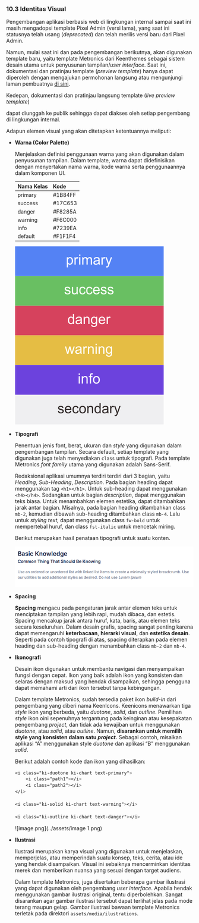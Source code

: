 ### 10.3 Identitas Visual

Pengembangan aplikasi berbasis web di lingkungan internal sampai saat ini masih mengadopsi template Pixel Admin (versi lama), yang saat ini statusnya telah usang (*deprecated*) dan telah merilis versi baru dari Pixel Admin.

Namun, mulai saat ini dan pada pengembangan berikutnya, akan digunakan template baru, yaitu template Metronics dari Keenthemes sebagai sistem desain utama untuk penyusunan tampilan/*user interface*. Saat ini, dokumentasi dan pratinjau template (*preview template*) hanya dapat diperoleh dengan mengajukan permohonan langsung atau mengunjungi laman pembuatnya [di sini](https://preview.keenthemes.com/metronic8/demo1/).

Kedepan, dokumentasi dan pratinjau langsung template (*live preview template*)

dapat diunggah ke publik sehingga dapat diakses oleh setiap pengembang di lingkungan internal.

Adapun elemen visual yang akan ditetapkan ketentuannya meliputi:

- **Warna (Color Palette)**
    
    Menjelaskan definisi penggunaan warna yang akan digunakan dalam penyusunan tampilan. Dalam template, warna dapat didefinisikan dengan menyertakan nama warna, kode warna serta penggunaannya dalam komponen UI. 
    
    | Nama Kelas | Kode |
    | --- | --- |
    | primary | #1B84FF |
    | success | #17C653 |
    | danger | #F8285A |
    | warning | #F6C000 |
    | info | #7239EA |
    | default | #F1F1F4 |
    
    ![cp-metro.png](../assets/cp-metro.png)
    
- **Tipografi**
    
    Penentuan jenis font, berat, ukuran dan *style* yang digunakan dalam pengembangan tampilan. Secara default, setiap template yang digunakan juga telah menyediakan `class` untuk tipografi. Pada template Metronics *font family* utama yang digunakan adalah Sans-Serif.
    
    Redaksional aplikasi umumnya terdiri terdiri dari 3 bagian, yaitu *Heading*, *Sub-Heading*, *Description*. Pada bagian heading dapat menggunakan tag `<h1></h1>`. Untuk sub-heading dapat menggunakan `<h4></h4>`. Sedangkan untuk bagian *description*, dapat menggunakan teks biasa. Untuk menambahkan elemen estetika, dapat ditambahkan jarak antar bagian. Misalnya, pada bagian heading ditambahkan class `mb-2`, kemudian dibawah sub-heading ditambahkan class `mb-4`.  Lalu untuk *styling text,* dapat menggunakan class `fw-bold` untuk mempertebal huruf, dan class `fst-italic` untuk mencetak miring. 
    
    Berikut merupakan hasil penataan tipografi untuk suatu konten.
        
    ![image.png](../assets/image.png)
    
- **Spacing**
    
    **Spacing** mengacu pada pengaturan jarak antar elemen teks untuk menciptakan tampilan yang lebih rapi, mudah dibaca, dan estetis. Spacing mencakup jarak antara huruf, kata, baris, atau elemen teks secara keseluruhan. Dalam desain grafis, spacing sangat penting karena dapat memengaruhi **keterbacaan**, **hierarki visual**, dan **estetika desain**. Seperti pada contoh tipografi di atas, spacing diterapkan pada elemen heading dan sub-heading dengan menambahkan class `mb-2` dan `mb-4`.
    
- **Ikonografi**
    
    Desain ikon digunakan untuk membantu navigasi dan menyampaikan fungsi dengan cepat. Ikon yang baik adalah ikon yang konsisten dan selaras dengan maksud yang hendak disampaikan, sehingga pengguna dapat memahami arti dari ikon tersebut tanpa kebingungan. 
    
    Dalam template Metronics, sudah tersedia paket ikon *build-in* dari pengembang yang diberi nama KeenIcons. Keenicons menawarkan tiga *style* ikon yang berbeda, yaitu *duotone*, *solid*, dan *outline*. Pemilihan *style* ikon oini sepenuhnya tergantung pada keinginan atau kesepakatan pengembang *project*, dan tidak ada kewajiban untuk menggunakan *duotone*, atau *solid*, atau *outline*. Namun, **disarankan untuk memilih style yang konsisten dalam satu *project.*** Sebagai contoh, misalkan aplikasi “A” menggunakan style *duotone* dan aplikasi “B” menggunakan *solid*.
    
    Berikut adalah contoh kode dan ikon yang dihasilkan:
    
    ```css
    <i class="ki-duotone ki-chart text-primary">
        <i class="path1"></i>
        <i class="path2"></i>
    </i>
    
    <i class="ki-solid ki-chart text-warning"></i>
    
    <i class="ki-outline ki-chart text-danger"></i>
    ```
        
    ![image.png](../assets/image 1.png)
   
- **Ilustrasi**
    
    Ilustrasi merupakan karya visual yang digunakan untuk menjelaskan, memperjelas, atau memperindah suatu konsep, teks, cerita, atau ide yang hendak disampaikan. Visual ini sebaiknya mencerminkan identitas merek dan memberikan nuansa yang sesuai dengan target audiens. 
    
    Dalam template Metronics, juga disertakan beberapa gambar ilustrasi yang dapat digunakan oleh pengembang *user interface*. Apabila hendak menggunakan gambar ilustrasi original, tentu diperbolehkan. Sangat disarankan agar gambar ilustrasi tersebut dapat terlihat jelas pada mode terang maupun gelap. Gambar ilustrasi bawaan template Metronics terletak pada direktori `assets/media/ilustrations`.
    
    